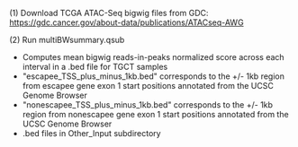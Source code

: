 (1) Download TCGA ATAC-Seq bigwig files from GDC: https://gdc.cancer.gov/about-data/publications/ATACseq-AWG

(2) Run multiBWsummary.qsub
- Computes mean bigwig reads-in-peaks normalized score across each interval in a .bed file for TGCT samples
- "escapee_TSS_plus_minus_1kb.bed" corresponds to the +/- 1kb region from escapee gene exon 1 start positions annotated from the UCSC Genome Browser
- "nonescapee_TSS_plus_minus_1kb.bed" corresponds to the +/- 1kb region from nonescapee gene exon 1 start positions annotated from the UCSC Genome Browser
- .bed files in Other_Input subdirectory
